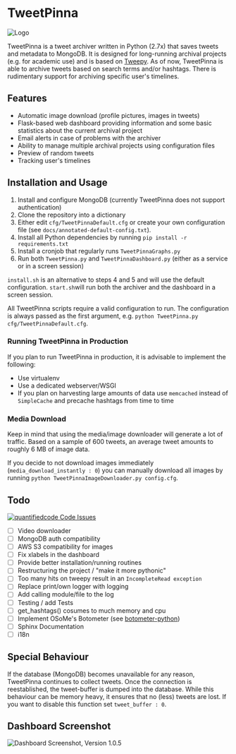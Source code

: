 # TweetPinna
![Logo](https://cloud.githubusercontent.com/assets/16179317/22861826/93aa52be-f122-11e6-891d-5ce9b452ef01.png?raw=true)

TweetPinna is a tweet archiver written in Python (2.7x) that saves tweets and metadata to MongoDB. It is designed for long-running archival projects (e.g. for academic use) and is based on [Tweepy](http://www.tweepy.org/). As of now, TweetPinna is able to archive tweets based on search terms and/or hashtags. There is rudimentary support for archiving specific user's timelines.

## Features
* Automatic image download (profile pictures, images in tweets)
* Flask-based web dashboard providing information and some basic statistics about the current archival project
* Email alerts in case of problems with the archiver
* Ability to manage multiple archival projects using configuration files
* Preview of random tweets
* Tracking user's timelines

## Installation and Usage
1. Install and configure MongoDB (currently TweetPinna does not support authentication)
2. Clone the repository into a dictionary
3. Either edit `cfg/TweetPinnaDefault.cfg` or create your own configuration file (see `docs/annotated-default-config.txt`).
4. Install all Python dependencies by running `pip install -r requirements.txt`
5. Install a cronjob that regularly runs `TweetPinnaGraphs.py`
6. Run both `TweetPinna.py` and `TweetPinnaDashboard.py` (either as a service or in a screen session)

`install.sh` is an alternative to steps 4 and 5 and will use the default configuration. 
`start.sh`will run both the archiver and the dashboard in a screen session.

All TweetPinna scripts require a valid configuration to run. The configuration is always passed as the first argument, e.g. `python TweetPinna.py cfg/TweetPinnaDefault.cfg`.

### Running TweetPinna in Production
If you plan to run TweetPinna in production, it is advisable to implement the following:

- Use virtualenv
- Use a dedicated webserver/WSGI
- If you plan on harvesting large amounts of data use `memcached` instead of `SimpleCache` and precache hashtags from time to time

### Media Download
Keep in mind that using the media/image downloader will generate a lot of traffic. Based on a sample of 600 tweets, an average tweet amounts to roughly 6 MB of image data.

If you decide to not download images immediately (`media_download_instantly : 0`) you can manually download all images by running `python TweetPinnaImageDownloader.py config.cfg`.

## Todo
[![quantifiedcode Code Issues](https://www.quantifiedcode.com/api/v1/project/403e7e6703344916a14ea9d7f64cc020/badge.svg)](https://www.quantifiedcode.com/app/project/403e7e6703344916a14ea9d7f64cc020)

- [ ] Video downloader
- [ ] MongoDB auth compatibility
- [ ] AWS S3 compatibility for images
- [ ] Fix xlabels in the dashboard
- [ ] Provide better installation/running routines
- [ ] Restructuring the project / "make it more pythonic"
- [ ] Too many hits on tweepy result in an `IncompleteRead exception`
- [ ] Replace print/own logger with logging
- [ ] Add calling module/file to the log
- [ ] Testing / add Tests
- [ ] get_hashtags() cosumes to much memory and cpu
- [ ] Implement OSoMe's Botometer (see [botometer-python](https://github.com/IUNetSci/botometer-python))
- [ ] Sphinx Documentation
- [ ] i18n

## Special Behaviour
If the database (MongoDB) becomes unavailable for any reason, TweetPinna continues to collect tweets. Once the connection is reestablished, the tweet-buffer is dumped into the database. While this behaviour can be memory heavy, it ensures that no (less) tweets are lost. If you want to disable this function set `tweet_buffer : 0`.

## Dashboard Screenshot
![Dashboard Screenshot, Version 1.0.5](https://cloud.githubusercontent.com/assets/16179317/26650083/a174a6a8-4648-11e7-9f71-cca692a45fc7.png)
